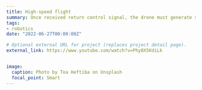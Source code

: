 ```yaml
---
title: High-speed flight
summary: Once received return control signal, the drone must generate smooth trajectories in real-time to avoid collision and be close to the reference spraying path to realize high-performance precision spraying in precision farming.
tags:
- robotics
date: "2022-06-27T00:00:00Z"

# Optional external URL for project (replaces project detail page).
external_link: https://www.youtube.com/watch?v=Phy0X5KdiLk


image:
  caption: Photo by Toa Heftiba on Unsplash
  focal_point: Smart
---
```

